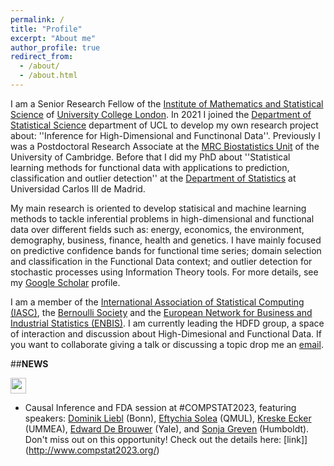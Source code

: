 ```yaml
---
permalink: /
title: "Profile"
excerpt: "About me"
author_profile: true
redirect_from: 
  - /about/
  - /about.html
---
```


I am a Senior Research Fellow of the [Institute of Mathematics and Statistical Science](https://www.ucl.ac.uk/mathematical-statistical-sciences/) of [University College London](https://www.ucl.ac.uk/). In 2021 I joined the [Department of Statistical Science](https://www.ucl.ac.uk/statistics/) department of UCL to develop my own research project about: ''Inference for High-Dimensional and Functinonal Data''. Previously I was a Postdoctoral Research Associate at the [MRC Biostatistics Unit](https://www.mrc-bsu.cam.ac.uk/) of the University of Cambridge. Before that I did my PhD about ''Statistical learning methods for functional data with applications to prediction, classification and outlier detection'' at the [Department of Statistics](https://www.uc3m.es/ss/Satellite/UC3MInstitucional/en/PortadaMiniSiteA/1371229065435/Department_of_Statistics) at Universidad Carlos III de Madrid.

My main research is oriented to develop statisical and machine learning methods to tackle inferential problems in high-dimensional and functional data over different fields such as: energy, economics, the environment, demography, business, finance, health and genetics. I have mainly focused on predictive confidence bands for functional time series; domain selection and classification in the Functional Data context; and outlier detection for stochastic processes using Information Theory tools. For more details, see my [Google Scholar](https://scholar.google.com/citations?hl=es&user=6IZOUNkAAAAJ) profile.

I am a member of the [International Association of Statistical Computing (IASC)](https://iasc-isi.org/), the [Bernoulli Society](https://www.bernoullisociety.org/) and the [European Network for Business and Industrial Statistics (ENBIS)](https://enbis.org/). I am currently leading the HDFD group, a space of interaction and discussion about High-Dimesional and Functional Data. If you want to collaborate giving a talk or discussing a topic drop me an [email](mailto:n.hernandez@ucl.ac.uk).

##**NEWS**  

 <img src="https://media.giphy.com/media/C4b6GwFKbYxK8/giphy.gif" width="25">
 
 - Causal Inference and FDA session at #COMPSTAT2023, featuring speakers: [Dominik Liebl](https://www.dliebl.com/) (Bonn), [Eftychia Solea](https://scholar.google.com/citations?user=4xm-6oIAAAAJ&hl=en) (QMUL), [Kreske Ecker](https://www.umu.se/en/staff/kreske-ecker/) (UMMEA), [Edward De Brouwer](https://edwarddebrouwer.xyz/) (Yale), and [Sonja Greven](https://www.wiwi.hu-berlin.de/en/Professorships/vwl/statistik/team/grevenso) (Humboldt). Don't miss out on this opportunity! Check out the details here: [link]](http://www.compstat2023.org/)


<!--the [International Association for Statistical Computing](https://iasc-isi.org/) and-->
